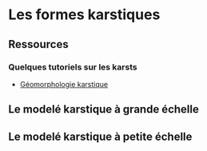 # Les formes karstiques

## Ressources

### Quelques tutoriels sur les karsts

- [Géomorphologie karstique](https://www.youtube.com/watch?v=UAn_-QUPkrQ)

## Le modelé karstique à grande échelle

## Le modelé karstique à petite échelle
